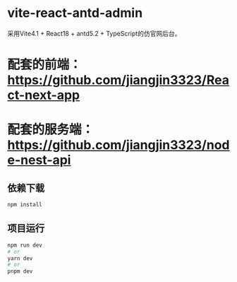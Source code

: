 # vite-react-antd-admin
采用Vite4.1 + React18 + antd5.2 + TypeScript的仿官网后台。
# 配套的前端：https://github.com/jiangjin3323/React-next-app
# 配套的服务端：https://github.com/jiangjin3323/node-nest-api

## 依赖下载

```bash
npm install 
```

## 项目运行

```bash
npm run dev
# or
yarn dev
# or
pnpm dev
```
